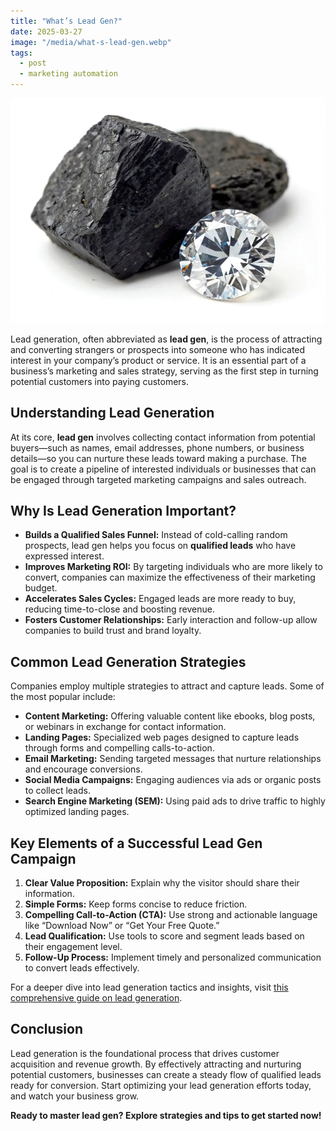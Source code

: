```yaml
---
title: "What’s Lead Gen?"
date: 2025-03-27
image: "/media/what-s-lead-gen.webp"
tags:
  - post
  - marketing automation
---
```


![What’s Lead Gen?](/media/what-s-lead-gen.webp)

Lead generation, often abbreviated as **lead gen**, is the process of attracting and converting strangers or prospects into someone who has indicated interest in your company’s product or service. It is an essential part of a business’s marketing and sales strategy, serving as the first step in turning potential customers into paying customers.

## Understanding Lead Generation

At its core, **lead gen** involves collecting contact information from potential buyers—such as names, email addresses, phone numbers, or business details—so you can nurture these leads toward making a purchase. The goal is to create a pipeline of interested individuals or businesses that can be engaged through targeted marketing campaigns and sales outreach.

## Why Is Lead Generation Important?

- **Builds a Qualified Sales Funnel:** Instead of cold-calling random prospects, lead gen helps you focus on **qualified leads** who have expressed interest.
- **Improves Marketing ROI:** By targeting individuals who are more likely to convert, companies can maximize the effectiveness of their marketing budget.
- **Accelerates Sales Cycles:** Engaged leads are more ready to buy, reducing time-to-close and boosting revenue.
- **Fosters Customer Relationships:** Early interaction and follow-up allow companies to build trust and brand loyalty.

## Common Lead Generation Strategies

Companies employ multiple strategies to attract and capture leads. Some of the most popular include:

- **Content Marketing:** Offering valuable content like ebooks, blog posts, or webinars in exchange for contact information.
- **Landing Pages:** Specialized web pages designed to capture leads through forms and compelling calls-to-action.
- **Email Marketing:** Sending targeted messages that nurture relationships and encourage conversions.
- **Social Media Campaigns:** Engaging audiences via ads or organic posts to collect leads.
- **Search Engine Marketing (SEM):** Using paid ads to drive traffic to highly optimized landing pages.

## Key Elements of a Successful Lead Gen Campaign

1. **Clear Value Proposition:** Explain why the visitor should share their information.
2. **Simple Forms:** Keep forms concise to reduce friction.
3. **Compelling Call-to-Action (CTA):** Use strong and actionable language like “Download Now” or “Get Your Free Quote.”
4. **Lead Qualification:** Use tools to score and segment leads based on their engagement level.
5. **Follow-Up Process:** Implement timely and personalized communication to convert leads effectively.

For a deeper dive into lead generation tactics and insights, visit [this comprehensive guide on lead generation](https://leadcraftr.com/posts/lead-generation/).

## Conclusion

Lead generation is the foundational process that drives customer acquisition and revenue growth. By effectively attracting and nurturing potential customers, businesses can create a steady flow of qualified leads ready for conversion. Start optimizing your lead generation efforts today, and watch your business grow.

**Ready to master lead gen? Explore strategies and tips to get started now!**
